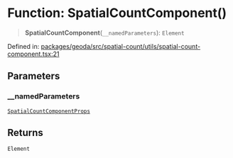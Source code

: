 # Function: SpatialCountComponent()

> **SpatialCountComponent**(`__namedParameters`): `Element`

Defined in: [packages/geoda/src/spatial-count/utils/spatial-count-component.tsx:21](https://github.com/GeoDaCenter/openassistant/blob/0c688d870b87d67f5ae44bc9413af48292a3320a/packages/geoda/src/spatial-count/utils/spatial-count-component.tsx#L21)

## Parameters

### \_\_namedParameters

[`SpatialCountComponentProps`](../type-aliases/SpatialCountComponentProps.md)

## Returns

`Element`
